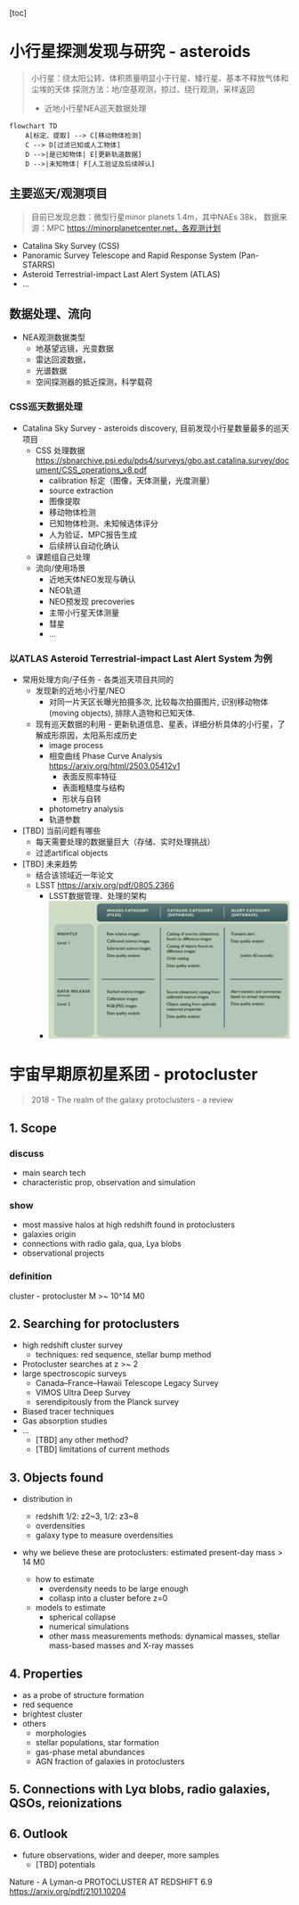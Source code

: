 [toc]

# 小行星探测发现与研究 - asteroids

> 小行星：绕太阳公转、体积质量明显小于行星、矮行星、基本不释放气体和尘埃的天体
> 探测方法：地/空基观测，掠过、绕行观测，采样返回
> - 近地小行星NEA巡天数据处理
```mermaid
flowchart TD
    A[标定、提取] --> C[移动物体检测]
    C --> D[过滤已知或人工物体]
    D -->|是已知物体| E[更新轨道数据]
    D -->|未知物体| F[人工验证及后续辨认]
```

## 主要巡天/观测项目

> 目前已发现总数：微型行星minor planets 1.4m，其中NAEs 38k，
> 数据来源：MPC https://minorplanetcenter.net，各观测计划

- Catalina Sky Survey (CSS)
- Panoramic Survey Telescope and Rapid Response System (Pan-STARRS)
- Asteroid Terrestrial-impact Last Alert System (ATLAS)
- ...

## 数据处理、流向

- NEA观测数据类型
  - 地基望远镜，光变数据
  - 雷达回波数据，
  - 光谱数据
  - 空间探测器的抵近探测，科学载荷

### CSS巡天数据处理 
  - Catalina Sky Survey - asteroids discovery, 目前发现小行星数量最多的巡天项目
    - CSS 处理数据 https://sbnarchive.psi.edu/pds4/surveys/gbo.ast.catalina.survey/document/CSS_operations_v8.pdf
      - calibration 标定（图像，天体测量，光度测量）
      - source extraction
      - 图像提取
      - 移动物体检测
      - 已知物体检测、未知候选体评分
      - 人为验证、MPC报告生成
      - 后续辨认自动化确认
    - 课题组自己处理
    - 流向/使用场景
      - 近地天体NEO发现与确认
      - NEO轨道
      - NEO预发现 precoveries
      - 主带小行星天体测量
      - 彗星
      - ...

### 以ATLAS Asteroid Terrestrial-impact Last Alert System 为例

- 常用处理方向/子任务 - 各类巡天项目共同的
  - 发现新的近地小行星/NEO
    - 对同一片天区长曝光拍摄多次, 比较每次拍摄图片, 识别移动物体(moving objects), 排除人造物和已知天体.    
  - 现有巡天数据的利用 - 更新轨道信息、星表，详细分析具体的小行星，了解成形原因，太阳系形成历史
    - image process 
    - 相变曲线 Phase Curve Analysis https://arxiv.org/html/2503.05412v1
      - 表面反照率特征
      - 表面粗糙度与结构
      - 形状与自转
    - photometry analysis
    - 轨道参数
- [TBD] 当前问题有哪些
  - 每天需要处理的数据量巨大（存储、实时处理挑战）
  - 过滤artifical objects
- [TBD] 未来趋势
  - 结合该领域近一年论文
  - LSST https://arxiv.org/pdf/0805.2366
     - LSST数据管理、处理的架构
     - ![alt text](image-3.png)

# 宇宙早期原初星系团 - protocluster

> 2018 - The realm of the galaxy protoclusters - a review

## 1. Scope

### discuss

  - main search tech
  - characteristic prop, observation and simulation

### show

- most massive halos at high redshift found in protoclusters
- galaxies origin
- connections with radio gala, qua, Lya blobs
- observational projects

### definition 

cluster - protocluster M >~ 10^14 M0

## 2. Searching for protoclusters

- high redshift cluster survey
  - techniques: red sequence, stellar bump method
-  Protocluster searches at z >~ 2
  - large spectroscopic surveys
    - Canada–France–Hawaii Telescope Legacy Survey
    - VIMOS Ultra Deep Survey
    - serendipitously from the Planck survey
  - Biased tracer techniques
  - Gas absorption studies
- ... 
  - [TBD] any other method?
  - [TBD] limitations of current methods
  
## 3. Objects found

- distribution in
  - redshift 1/2: z2~3, 1/2: z3~8
  - overdensities
  - galaxy type to measure overdensities

- why we believe these are protoclusters: estimated present-day mass > 14 M0
  - how to estimate
    - overdensity needs to be large enough
    - collasp into a cluster before z=0
  - models to estimate
    - spherical collapse
    - numerical simulations
    - other mass measurements methods: dynamical masses, stellar mass-based masses and X-ray masses

## 4. Properties

- as a probe of structure formation
- red sequence
- brightest cluster 
- others
  - morphologies
  - stellar populations, star formation
  - gas-phase metal abundances
  - AGN fraction of galaxies in protoclusters

## 5. Connections with Lyα blobs, radio galaxies, QSOs, reionizations

## 6. Outlook

- future observations, wider and deeper, more samples
  - [TBD] potentials 

Nature - A Lyman-α PROTOCLUSTER AT REDSHIFT 6.9
https://arxiv.org/pdf/2101.10204
